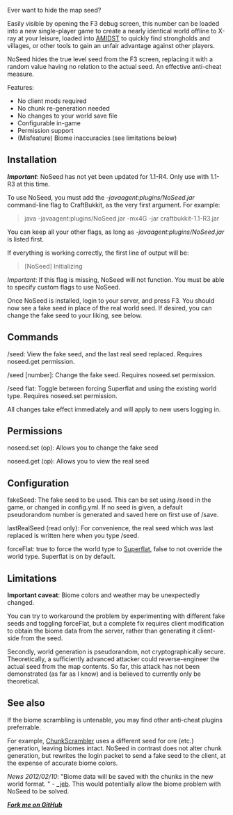Ever want to hide the map seed? 

Easily visible by opening the F3 debug screen, this number can
be loaded into a new single-player game to create a nearly identical world offline to
X-ray at your leisure, loaded into [AMIDST](http://www.minecraftforum.net/topic/626786-v2019-amidst-strongholds-village-biome-ect-finder/)
to quickly find strongholds and villages, or other tools to gain an unfair advantage
against other players. 

NoSeed hides the true level seed from the F3 screen, replacing it with a random value having
no relation to the actual seed. An effective anti-cheat measure.


Features:

* No client mods required
* No chunk re-generation needed
* No changes to your world save file
* Configurable in-game
* Permission support
* (Misfeature) Biome inaccuracies (see limitations below)

## Installation
***Important***: NoSeed has not yet been updated for 1.1-R4. Only use with 1.1-R3 at this time.


To use NoSeed, you must add the *-javaagent:plugins/NoSeed.jar* command-line flag to CraftBukkit, as the very first argument. For example:

>java -javaagent:plugins/NoSeed.jar -mx4G -jar craftbukkit-1.1-R3.jar

You can keep all your other flags, as long as *-javaagent:plugins/NoSeed.jar* is listed first.  

If everything is working correctly, the first line of output will be:

>[NoSeed] Initializing

*Important*: If this flag is missing, NoSeed will not function. You must be able to specify custom flags
to use NoSeed. 

Once NoSeed is installed, login to your server, and press F3. You should now see a fake seed in place
of the real world seed. If desired, you can change the fake seed to your liking, see below.

## Commands
/seed: View the fake seed, and the last real seed replaced. Requires noseed.get permission.

/seed [number]: Change the fake seed. Requires noseed.set permission.

/seed flat: Toggle between forcing Superflat and using the existing world type. Requires noseed.set permission.

All changes take effect immediately and will apply to new users logging in.


## Permissions
noseed.set (op): Allows you to change the fake seed

noseed.get (op): Allows you to view the real seed

## Configuration
fakeSeed: The fake seed to be used. This can be set using /seed in the game,
or changed in config.yml. If no seed is given, a default pseudorandom number
is generated and saved here on first use of /save.

lastRealSeed (read only): For convenience, the real seed which was last replaced
is written here when you type /seed. 

forceFlat: true to force the world type to [Superflat](http://www.minecraftwiki.net/wiki/Superflat), 
false to not override the world type. Superflat is on by default.


## Limitations
**Important caveat**: Biome colors and weather may be unexpectedly changed. 

You can try to workaround the problem by experimenting with different fake seeds and toggling forceFlat, but a complete fix
requires client modification to obtain the biome data from the server, rather than generating
it client-side from the seed.

Secondly, world generation is pseudorandom, not cryptographically secure. Theoretically, a sufficiently
advanced attacker could reverse-engineer the actual seed from the map contents. So far, this attack
has not been demonstrated (as far as I know) and is believed to currently only be theoretical.

## See also
If the biome scrambling is untenable, you may find other anti-cheat plugins preferrable.

For example, [ChunkScrambler](http://dev.bukkit.org/server-mods/chunkscrambler/) uses a different
seed for ore (etc.) generation, leaving biomes intact. NoSeed in contrast does not alter chunk
generation, but rewrites the login packet to send a fake seed to the client, at the expense of
accurate biome colors.

*News 2012/02/10*: "Biome data will be saved with the chunks in the new world format. " - [_jeb](https://twitter.com/#!/jeb_/status/167918937474994176). This would potentially allow the biome problem with NoSeed to be solved.

***[Fork me on GitHub](https://github.com/mushroomhostage/NoSeed)***